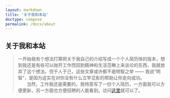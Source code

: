 ```yaml
---
layout: markdown
title: '关于我和本站'
doctype: compose
permalink: /docs/about
---
```


<h2>关于我和本站</h2>

>一开始我有个想法打算把关于我自己的介绍写成一个个人简历体的版本，想到我还是有些可以抛开工作而回到精神和生活范畴上来谈论的东西，我就放弃了这个想法。但于人于己，这些文章或许都不是明智之举 —— 我说“明智”，是因为这实在对你没有什么立竿见影的帮助让你走向成功。   
&#160; &#160; &#160; &#160;当然，工作我还是需要的，我特意写了一份个人简历，一方面我可以方便更新，另一方面也方便招聘的人能看到。访问[这里]()就可以了。  
